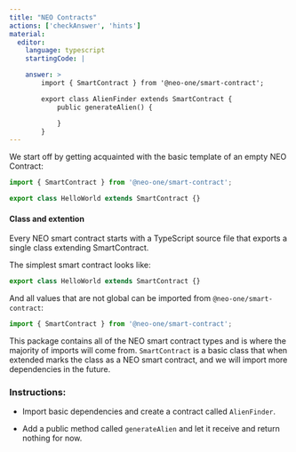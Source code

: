 ```yaml
---
title: "NEO Contracts"
actions: ['checkAnswer', 'hints']
material: 
  editor:
    language: typescript
    startingCode: |

    answer: > 
        import { SmartContract } from '@neo-one/smart-contract';

        export class AlienFinder extends SmartContract {
            public generateAlien() {

            }
        }
---
```




We start off by getting acquainted with the basic template of an empty NEO Contract:

```typescript
import { SmartContract } from '@neo-one/smart-contract';

export class HelloWorld extends SmartContract {}
```
#### Class and extention

Every NEO smart contract starts with a TypeScript source file that exports a single class extending SmartContract.

The simplest smart contract looks like: 

```typescript
export class HelloWorld extends SmartContract {}
```

And all values that are not global can be imported from `@neo-one/smart-contract`:

```typescript
import { SmartContract } from '@neo-one/smart-contract';
```

This package contains all of the NEO smart contract types and is where the majority of imports will come from. `SmartContract` is a basic class that when extended marks the class as a NEO smart contract, and we will import more dependencies in the future.


### Instructions: 

- Import basic dependencies and create a contract called `AlienFinder`.

- Add a public method called `generateAlien` and let it receive and return nothing for now.



